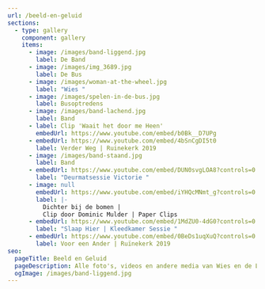 ```yaml
---
url: /beeld-en-geluid
sections:
  - type: gallery
    component: gallery
    items:
      - image: /images/band-liggend.jpg
        label: De Band
      - image: /images/img_3689.jpg
        label: De Bus
      - image: /images/woman-at-the-wheel.jpg
        label: "Wies "
      - image: /images/spelen-in-de-bus.jpg
        label: Busoptredens
      - image: /images/band-lachend.jpg
        label: Band
      - label: Clip 'Waait het door me Heen'
        embedUrl: https://www.youtube.com/embed/b0Bk__D7UPg
      - embedUrl: https://www.youtube.com/embed/4bSnCgDI5t0
        label: Verder Weg | Ruinekerk 2019
      - image: /images/band-staand.jpg
        label: Band
      - embedUrl: https://www.youtube.com/embed/DUN0svgLOA8?controls=0
        label: "Deurmatsessie Victorie "
      - image: null
        embedUrl: https://www.youtube.com/embed/iYHQcMNmt_g?controls=0
        label: |-
          Dichter bij de bomen |
          Clip door Dominic Mulder | Paper Clips
      - embedUrl: https://www.youtube.com/embed/1MdZU0-4dG0?controls=0
        label: "Slaap Hier | Kleedkamer Sessie "
      - embedUrl: https://www.youtube.com/embed/0BeDs1uqXuQ?controls=0
        label: Voor een Ander | Ruïnekerk 2019
seo:
  pageTitle: Beeld en Geluid
  pageDescription: Alle foto's, videos en andere media van Wies en de Liefde
  ogImage: /images/band-liggend.jpg
---
```

